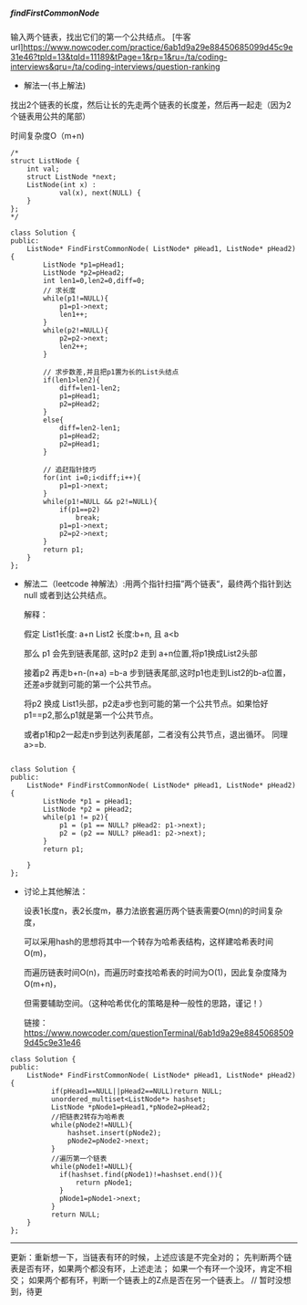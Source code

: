 ##### findFirstCommonNode
输入两个链表，找出它们的第一个公共结点。
[牛客 url]https://www.nowcoder.com/practice/6ab1d9a29e88450685099d45c9e31e46?tpId=13&tqId=11189&tPage=1&rp=1&ru=/ta/coding-interviews&qru=/ta/coding-interviews/question-ranking




- 解法一(书上解法)

找出2个链表的长度，然后让长的先走两个链表的长度差，然后再一起走（因为2个链表用公共的尾部）

时间复杂度O（m+n)

```
/*
struct ListNode {
    int val;
    struct ListNode *next;
    ListNode(int x) :
            val(x), next(NULL) {
    }
};
*/

class Solution {
public:
    ListNode* FindFirstCommonNode( ListNode* pHead1, ListNode* pHead2) {
        ListNode *p1=pHead1;
        ListNode *p2=pHead2;
        int len1=0,len2=0,diff=0;
        // 求长度
        while(p1!=NULL){
            p1=p1->next;
            len1++;
        }
        while(p2!=NULL){
            p2=p2->next;
            len2++;
        }

        // 求步数差,并且把p1置为长的List头结点
        if(len1>len2){
            diff=len1-len2;
            p1=pHead1;
            p2=pHead2;
        }
        else{
            diff=len2-len1;
            p1=pHead2;
            p2=pHead1;
        }

        // 追赶指针技巧
        for(int i=0;i<diff;i++){
            p1=p1->next;
        }
        while(p1!=NULL && p2!=NULL){
            if(p1==p2)
                break;
            p1=p1->next;
            p2=p2->next;
        }
        return p1;
    }
};

```

- 解法二（leetcode 神解法）:用两个指针扫描”两个链表“，最终两个指针到达 null 或者到达公共结点。

  解释：

    假定 List1长度: a+n  List2 长度:b+n, 且 a&lt;b

    那么 p1 会先到链表尾部, 这时p2 走到 a+n位置,将p1换成List2头部

    接着p2 再走b+n-(n+a) =b-a 步到链表尾部,这时p1也走到List2的b-a位置，还差a步就到可能的第一个公共节点。

    将p2 换成 List1头部，p2走a步也到可能的第一个公共节点。如果恰好p1==p2,那么p1就是第一个公共节点。

    或者p1和p2一起走n步到达列表尾部，二者没有公共节点，退出循环。 同理a>=b.
    


```

class Solution {
public:
    ListNode* FindFirstCommonNode( ListNode* pHead1, ListNode* pHead2) {
        ListNode *p1 = pHead1;
        ListNode *p2 = pHead2;
        while(p1 != p2){
            p1 = (p1 == NULL? pHead2: p1->next);
            p2 = (p2 == NULL? pHead1: p2->next);
        }
        return p1;

    }
};
```


- 讨论上其他解法：

    设表1长度n，表2长度m，暴力法嵌套遍历两个链表需要O(mn)的时间复杂度，

    可以采用hash的思想将其中一个转存为哈希表结构，这样建哈希表时间O(m)，

    而遍历链表时间O(n)，而遍历时查找哈希表的时间为O(1)，因此复杂度降为O(m+n)，

    但需要辅助空间。（这种哈希优化的策略是种一般性的思路，谨记！）

    链接：https://www.nowcoder.com/questionTerminal/6ab1d9a29e88450685099d45c9e31e46

```
class Solution {
public:
    ListNode* FindFirstCommonNode( ListNode* pHead1, ListNode* pHead2) {
          if(pHead1==NULL||pHead2==NULL)return NULL;
          unordered_multiset<ListNode*> hashset;
          ListNode *pNode1=pHead1,*pNode2=pHead2;
          //把链表2转存为哈希表
          while(pNode2!=NULL){
              hashset.insert(pNode2);
              pNode2=pNode2->next;
          }
          //遍历第一个链表
          while(pNode1!=NULL){
            if(hashset.find(pNode1)!=hashset.end()){
                return pNode1;
            }
            pNode1=pNode1->next;
          }
          return NULL;
    }
};
```


--------------------------------------------------------------
更新：重新想一下，当链表有环的时候，上述应该是不完全对的；
先判断两个链表是否有环，如果两个都没有环，上述走法；
如果一个有环一个没环，肯定不相交；
如果两个都有环，判断一个链表上的Z点是否在另一个链表上。 // 暂时没想到，待更
